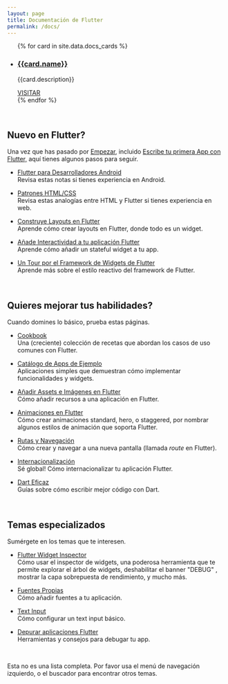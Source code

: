 ```yaml
---
layout: page
title: Documentación de Flutter
permalink: /docs/
---
```


<ul class="cards">
{% for card in site.data.docs_cards %}
	<li class="cards__item">
	    <div class="card">
		    <h3 class="catalog-category-title"><a class="action-link" href="{{card.url}}">{{card.name}}</a></h3>
		    <p>{{card.description}}</p>
		    <div class="card-action">
		        <a class="action-link" href="{{card.url}}">VISITAR</a>
		    </div>
		</div>
	</li>
{% endfor %}
</ul>

&nbsp;


## Nuevo en Flutter?

Una vez que has pasado por [Empezar](/get-started/install/),
incluido [Escribe tu primera App con Flutter,](/get-started/codelab/)
aquí tienes algunos pasos para seguir.

* [Flutter para Desarrolladores Android](/flutter-for-android/)<br>
  Revisa estas notas si tienes experiencia en Android.

* [Patrones HTML/CSS](/web-analogs/)<br>
  Revisa estas analogías entre HTML y Flutter si tienes experiencia en web.

* [Construye Layouts en Flutter](/tutorials/layout/)<br>
  Aprende cómo crear layouts en Flutter, donde todo es un widget.

* [Añade Interactividad a tu aplicación Flutter](/tutorials/interactive/)<br>
  Aprende cómo añadir un stateful widget a tu app.

* [Un Tour por el Framework de Widgets de Flutter](/widgets-intro/)<br>
  Aprende más sobre el estilo reactivo del framework de Flutter.

&nbsp;


## Quieres mejorar tus habilidades?

Cuando domines lo básico, prueba estas páginas.

* [Cookbook](/cookbook/)<br>
  Una (creciente) colección de recetas que abordan los casos de uso comunes con Flutter.

* [Catálogo de Apps de Ejemplo](/catalog/samples/)<br>
  Aplicaciones simples que demuestran cómo implementar funcionalidades y widgets.

* [Añadir Assets e Imágenes en Flutter](/assets-and-images/)<br>
  Cómo añadir recursos a una aplicación en Flutter.

* [Animaciones en Flutter](/animations/)<br>
  Cómo crear animaciones standard, hero, o staggered, por nombrar algunos estilos de animación que soporta Flutter.

* [Rutas y Navegación](/cookbook/navigation/navigation-basics/)<br>
  Cómo crear y navegar a una nueva pantalla (llamada
  _route_ en Flutter).

* [Internacionalización](/tutorials/internationalization/)<br>
  Sé global! Cómo internacionalizar tu aplicación Flutter.

* [Dart Eficaz](https://www.dartlang.org/guides/language/effective-dart)<br>
  Guías sobre cómo escribir mejor código con Dart.

&nbsp;


## Temas especializados

Sumérgete en los temas que te interesen.

* [Flutter Widget Inspector](/inspector/)<br>
  Cómo usar el inspector de widgets, una poderosa herramienta que te permite
  explorar el árbol de widgets, deshabilitar el banner "DEBUG"
  , mostrar la capa sobrepuesta de rendimiento, y mucho más.

* [Fuentes Propias](/cookbook/design/fonts/)<br>
  Cómo añadir fuentes a tu aplicación.

* [Text Input](/cookbook/forms/text-input/)<br>
  Cómo configurar un text input básico.

* [Depurar aplicaciones Flutter](/debugging/)<br>
  Herramientas y consejos para debugar tu app.


&nbsp;


Esta no es una lista completa. Por favor usa el menú de navegación izquierdo,
o el buscador para encontrar otros temas.
